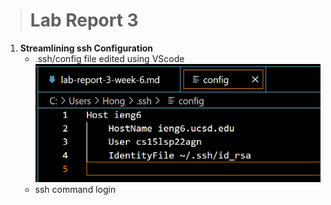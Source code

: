 > # Lab Report 3

 1. **Streamlining ssh Configuration**  
    * .ssh/config file edited using VScode  
    ![Image](config.png)
    * ssh command login  
    
